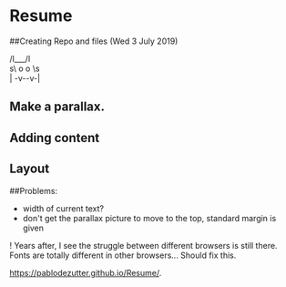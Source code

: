 # Resume

##Creating Repo and files (Wed 3 July 2019)

/l\_\_\_/l\
s\ o o \\s \
 | -v--v-|

## Make a parallax.

## Adding content

## Layout

##Problems:

- width of current text?
- don't get the parallax picture to move to the top, standard margin is given

! Years after, I see the struggle between different browsers is still there. Fonts are totally different in other browsers...
Should fix this.

https://pablodezutter.github.io/Resume/.
